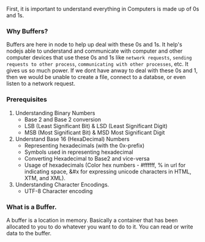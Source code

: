 First, it is important to understand everything in Computers is made up of 0s and 1s.

### Why Buffers?

Buffers are here in node to help up deal with these 0s and 1s. It help's nodejs able to understand and communicate with computer and other computer devices that use these 0s and 1s like `network requests`, `sending requests to other process`, `communicating with other processes`, etc. It gives us so much power.
If we dont have anway to deal with these 0s and 1, then we would be unable to create a file, connect to a databse, or even listen to a network request.

### Prerequisites

1. Understanding Binary Numbers
   - Base 2 and Base 2 conversion
   - LSB (Least Significant Bit) & LSD (Least Significant Digit)
   - MSB (Most Significant Bit) & MSD Most Significant Digit
2. Understand Base 16 (HexaDecimal) Numbers
   - Representing hexadecimals (with the 0x-prefix)
   - Symbols used in representing hexadecimal
   - Converting Hexadecimal to Base2 and vice-versa
   - Usage of hexadecimals (Color hex numbers - #ffffff, % in url for indicating space, &#x for expressing unicode characters in HTML, XTM, and XML).
3. Understanding Character Encodings.
   - UTF-8 Character encoding

### What is a Buffer.

A buffer is a location in memory. Basically a container that has been allocated to you to do whatever you want to do to it.
You can read or write data to the buffer.

